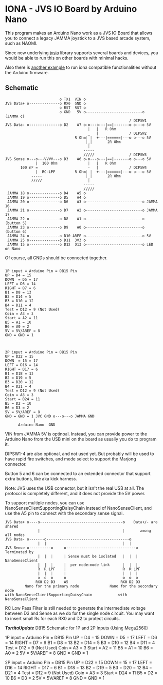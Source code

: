 # IONA - JVS IO Board by Arduino Nano

This program makes an Arduino Nano work as a JVS IO Board that allows you
to connect a legacy JAMMA joystick to a JVS based arcade system, such as NAOMI.

Since now underlying [jvsio](https://github.com/toyoshim/jvsio) library
supports several boards and devices, you would be able to run this on
other boards with minimal hacks.

Also there is [another example](https://github.com/toyoshim/iona-js)
to run iona compatible functionalities without the Arduino firmware.

## Schematic
```
                         o TX1  VIN o
JVS Data+ o--------------o RX0  GND o
                         o RST  RST o
                         o GND   5V o--------------------------o (JAMMA c)
                                                         / DIPSW1
JVS Data- o--------------o D2    A7 o-o---o---|==|-------o o---o 5V
                                      |   |   R Ohm
                                      _   |              / DIPSW2
                                R Ohm| |  +---|======|---o o---o 5V
                                     |_|       2R Ohm
                                      |
                                    -----
                                    /////                / DIPSW3
JVS Sense o---o---VVVV---o D3    A6 o-o---o---|==|-------o o---o 5V
              |  100 Ohm              |   |   R Ohm
       100 nF =                       -   |              / DIPSW4
              |  RC-LPF         R Ohm| |  +---|======|---o o---o 5V
            -----                    |_|       2R Ohm
            /////                     |
                                    -----
                                    /////
 JAMMA 18 o--------------o D4    A5 o
 JAMMA 19 o--------------o D5    A4 o
 JAMMA 20 o--------------o D6    A3 o--------------------------o JAMMA 16
 JAMMA 21 o--------------o D7    A2 o--------------------------o JAMMA 17
 JAMMA 22 o--------------o D8    A1 o--------------------------o (button 5)
 JAMMA 23 o--------------o D9    A0 o--------------------------o (button 6)
 JAMMA 24 o--------------o D10 AREF o--------------------------o 5V
 JAMMA 25 o--------------o D11  3V3 o
 JAMMA 15 o--------------o D12  D13 o--------------------------o LED on Nano
```
Of course, all GNDs should be connected together.
```

1P input = Arduino Pin = DB15 Pin
UP = D4 = 15
DOWN  = D5 = 17
LEFT = D6 = 14
RIGHT = D7 = 6
B1 = D8 = 13
B2 = D14 = 5
B3 = D10 = 12
B4 = D11 = 4
Test = D12 = 9 (Not Used)
Coin = A3 = 3
Start = A2 = 11
B5 = A1 = 10
B6 = A0 = 2
5V = 5V/AREF = 8
GND = GND = 1



2P input = Arduino Pin = DB15 Pin
UP = D22 = 15
DOWN  = 15 = 17
LEFT = D16 = 14
RIGHT = D17 = 6
B1 = D18 = 13
B2 = D19 = 5
B3 = D20 = 12
B4 = D21 = 4
Test = D12 = 9 (Not Used)
Coin = A3 = 3
Start = D24 = 11
B5 = D2 = 10
B6 = D3 = 2
5V = 5V/AREF = 8
GND = GND = 1 JVC GND o---o---o JAMMA GND
             |
      Arduino Nano  GND
```
VIN from JAMMA 5V is optinoal. Instead, you can provide power to the Arduino
Nano from the USB mini on the board as usually you do to program it.

DIPSW1-4 are also optional, and not used yet. But probably will be used to have
rapid fire switches, and mode select to support the Marjong connector.

Button 5 and 6 can be connected to an extended connector that support extra
buttons, like aka kick harness.

Note: JVS uses the USB connector, but it isn't the real USB at all.
The protocol is completely different, and it does not provide the 5V power.

To support multiple nodes, you can use NanoSenseClientSupportingDaisyChain
instead of NanoSenseClient, and use the A5 pin to connect with the secondary
sense signal.
```
JVS Data+ o----o--------------------------------------o    Data+/- are shared
               |                                      |       among all nodes
JVS Data- o-------o--------------------------------------o
               |  |                                   |  |
JVS Sense o----------o     o--------------------------------o  Terminated by
               |  |  |     | Sense must be isolated   |  |  |   NanoSenseClient
               |  |  |     |  per node:node link      |  |  |
               R  R LPF    |                          R  R LPF
               |  |  |     |                          |  |  |
               o  o  o     o                          o  o  o
              RX0 D2 D3    A5                        RX0 D2 D3
         Nano for the primary node              Nano for the secondary node
with NanoSenseClientSupportingDaisyChain            with NanoSenseClient
```
RC Low Pass Filter is still needed to generate the intermediate voltage between
D3 and Sense as we do for the single node circuit.
You may want to insert small Rs for each RX0 and D2 to protect circuits.


***TortitaUpdate***
DB15 Schematic for 1P and 2P Inputs (Using Mega2560)

1P input = Arduino Pin = DB15 Pin
UP = D4 = 15
DOWN  = D5 = 17
LEFT = D6 = 14
RIGHT = D7 = 6
B1 = D8 = 13
B2 = D14 = 5
B3 = D10 = 12
B4 = D11 = 4
Test = D12 = 9 (Not Used)
Coin = A3 = 3
Start = A2 = 11
B5 = A1 = 10
B6 = A0 = 2
5V = 5V/AREF = 8
GND = GND = 1



2P input = Arduino Pin = DB15 Pin
UP = D22 = 15
DOWN  = 15 = 17
LEFT = D16 = 14
RIGHT = D17 = 6
B1 = D18 = 13
B2 = D19 = 5
B3 = D20 = 12
B4 = D21 = 4
Test = D12 = 9 (Not Used)
Coin = A3 = 3
Start = D24 = 11
B5 = D2 = 10
B6 = D3 = 2
5V = 5V/AREF = 8
GND = GND = 1
